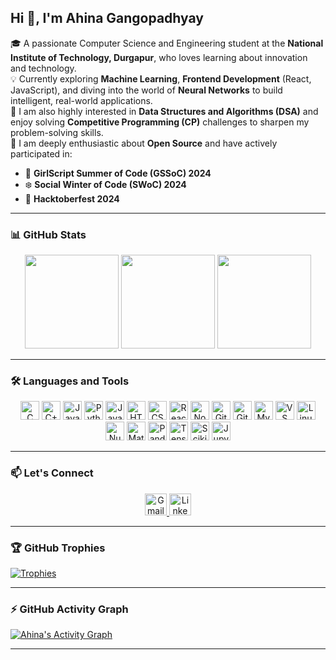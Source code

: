 <h2 align="left">Hi 👋, I'm Ahina Gangopadhyay</h2>

<p align="left">
🎓 A passionate Computer Science and Engineering student at the <strong>National Institute of Technology, Durgapur</strong>, who loves learning about innovation and technology.<br/>
💡 Currently exploring <strong>Machine Learning</strong>, <strong>Frontend Development</strong> (React, JavaScript), and diving into the world of <strong>Neural Networks</strong> to build intelligent, real-world applications.<br/>
🧠 I am also highly interested in <strong>Data Structures and Algorithms (DSA)</strong> and enjoy solving <strong>Competitive Programming (CP)</strong> challenges to sharpen my problem-solving skills.<br/>
🌱 I am deeply enthusiastic about <strong>Open Source</strong> and have actively participated in:
<ul>
  <li>🌸 <strong>GirlScript Summer of Code (GSSoC) 2024</strong></li>
  <li>❄️ <strong>Social Winter of Code (SWoC) 2024</strong></li>
  <li>🎃 <strong>Hacktoberfest 2024</strong></li>
</ul>
</p>

---

### 📊 GitHub Stats

<div align="center">
  <img src="https://github-readme-stats.vercel.app/api?username=ahinagangopadhyay&show_icons=true&count_private=true&theme=default" height="150" />
  <img src="https://github-readme-stats.vercel.app/api/top-langs/?username=ahinagangopadhyay&layout=compact&langs_count=6&theme=default" height="150" />
  <img src="https://github-readme-streak-stats.herokuapp.com/?user=ahinagangopadhyay" height="150" />
</div>

---


### 🛠️ Languages and Tools

<div align="center">
  <img src="https://cdn.jsdelivr.net/gh/devicons/devicon/icons/c/c-original.svg" style="height:30px;" alt="C" />
  <img src="https://cdn.jsdelivr.net/gh/devicons/devicon/icons/cplusplus/cplusplus-original.svg" style="height:30px;" alt="C++" />
  <img src="https://cdn.jsdelivr.net/gh/devicons/devicon/icons/java/java-original.svg" style="height:30px;" alt="Java" />
  <img src="https://cdn.jsdelivr.net/gh/devicons/devicon/icons/python/python-original.svg" style="height:30px;" alt="Python" />
  <img src="https://cdn.jsdelivr.net/gh/devicons/devicon/icons/javascript/javascript-original.svg" style="height:30px;" alt="JavaScript" />
  <img src="https://cdn.jsdelivr.net/gh/devicons/devicon/icons/html5/html5-original.svg" style="height:30px;" alt="HTML5" />
  <img src="https://cdn.jsdelivr.net/gh/devicons/devicon/icons/css3/css3-original.svg" style="height:30px;" alt="CSS3" />
  <img src="https://cdn.jsdelivr.net/gh/devicons/devicon/icons/react/react-original.svg" style="height:30px;" alt="React" />
  <img src="https://cdn.jsdelivr.net/gh/devicons/devicon/icons/nodejs/nodejs-original.svg" style="height:30px;" alt="Node.js" />
  <img src="https://cdn.jsdelivr.net/gh/devicons/devicon/icons/git/git-original.svg" style="height:30px;" alt="Git" />
  <img src="https://cdn.jsdelivr.net/gh/devicons/devicon/icons/github/github-original.svg" style="height:30px;" alt="GitHub" />
  <img src="https://cdn.jsdelivr.net/gh/devicons/devicon/icons/mysql/mysql-original.svg" style="height:30px;" alt="MySQL" />
  <img src="https://cdn.jsdelivr.net/gh/devicons/devicon/icons/vscode/vscode-original.svg" style="height:30px;" alt="VS Code" />
  <img src="https://cdn.jsdelivr.net/gh/devicons/devicon/icons/linux/linux-original.svg" style="height:30px;" alt="Linux" />
  <img src="https://cdn.jsdelivr.net/gh/devicons/devicon/icons/numpy/numpy-original.svg" style="height:30px;" alt="NumPy" />
  <img src="https://cdn.jsdelivr.net/gh/devicons/devicon/icons/matplotlib/matplotlib-original.svg" style="height:30px;" alt="Matplotlib" />
  <img src="https://cdn.jsdelivr.net/gh/devicons/devicon/icons/pandas/pandas-original.svg" style="height:30px;" alt="Pandas" />
  <img src="https://cdn.jsdelivr.net/gh/devicons/devicon/icons/tensorflow/tensorflow-original.svg" style="height:30px;" alt="TensorFlow" />
  <img src="https://upload.wikimedia.org/wikipedia/commons/0/05/Scikit_learn_logo_small.svg" style="height:30px;" alt="Scikit-learn" />
  <img src="https://upload.wikimedia.org/wikipedia/commons/3/38/Jupyter_logo.svg" style="height:30px;" alt="Jupyter" />
</div>



---

### 📫 Let's Connect

<div align="center">
  <a href="mailto:ahinaganguly05@gmail.com" target="_blank">
    <img src="https://img.shields.io/static/v1?message=Gmail&logo=gmail&label=&color=D14836&logoColor=white&labelColor=&style=flat" height="35" alt="Gmail" />
  </a>
  <a href="https://www.linkedin.com/in/ahina-gangopadhyay-198631286/" target="_blank">
    <img src="https://img.shields.io/static/v1?message=LinkedIn&logo=linkedin&label=&color=0077B5&logoColor=white&labelColor=&style=flat" height="35" alt="LinkedIn" />
  </a>
</div>

---

### 🏆 GitHub Trophies

[![Trophies](https://github-profile-trophy.vercel.app/?username=ahinagangopadhyay)](https://github.com/ryo-ma/github-profile-trophy)

---

### ⚡ GitHub Activity Graph

[![Ahina's Activity Graph](https://github-readme-activity-graph.vercel.app/graph?username=ahinagangopadhyay&theme=react-light)](https://github.com/ashutosh00710/github-readme-activity-graph)

---

<br clear="both">
